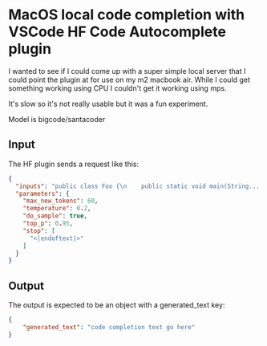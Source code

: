 # MacOS local code completion with VSCode HF Code Autocomplete plugin
I wanted to see if I could come up with a super simple local server that I could
point the plugin at for use on my m2 macbook air. While I could get something
working using CPU I couldn't get it working using mps.

It's slow so it's not really usable but it was a fun experiment.

Model is bigcode/santacoder

## Input
The HF plugin sends a request like this:
```json
{
  "inputs": "public class Foo {\n    public static void main(String... args) {\n        ",
  "parameters": {
    "max_new_tokens": 60,
    "temperature": 0.2,
    "do_sample": true,
    "top_p": 0.95,
    "stop": [
      "<|endoftext|>"
    ]
  }
}
```

## Output
The output is expected to be an object with a generated_text key:
```json
{
    "generated_text": "code completion text go here"
}
```
